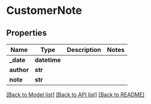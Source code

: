 # CustomerNote

## Properties
Name | Type | Description | Notes
------------ | ------------- | ------------- | -------------
**_date** | **datetime** |  | 
**author** | **str** |  | 
**note** | **str** |  | 

[[Back to Model list]](../README.md#documentation-for-models) [[Back to API list]](../README.md#documentation-for-api-endpoints) [[Back to README]](../README.md)


